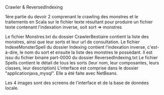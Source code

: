 Crawler & ReversedIndexing

1ère partie du devoir 2 comprenant le crawling des monstres et le traitements en Scala sur le fichier texte résultant pour produire un fichier texte contenant l'indexation inverse, soit sort => monstres

Le fichier Monstres.txt du dossier CrawlerBestiaire contient la liste des monstres, ainsi que leur sorts et leur url de consultation.
Le fichier IndexeMonsterSpell du dossier Indexing contient l'indexation inverse, c'est-à-dire, le nom du sort et ensuite la liste des monstres le possédant. Il est issu du fichier binaire part-0000 du dossier ReversedIndexing.txt
Le fichier Spells contient le détail de tous les sorts (leur nom, leur composantes, leurs classes, leur description)
L'interface est comprise dans le dossier "applicationjava_mysql". Elle a été faite avec NetBeans.

Les 4 images sont des screens de l'interface et de la base de données locale.